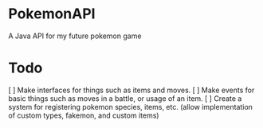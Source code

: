# PokemonAPI
A Java API for my future pokemon game

# Todo
[ ] Make interfaces for things such as items and moves.
[ ] Make events for basic things such as moves in a battle, or usage of an item.
[ ] Create a system for registering pokemon species, items, etc. (allow implementation of custom types, fakemon, and custom items)
